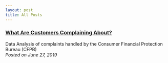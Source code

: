 ```yaml
---
layout: post
title: All Posts
---
```



### [What Are Customers Complaining About?](https://medium.com/@lwj.liuwenjing/what-are-customers-complaining-about-27792dc15151)  
Data Analysis of complaints handled by the Consumer Financial Protection Bureau (CFPB)    
*Posted on June 27, 2019*  
